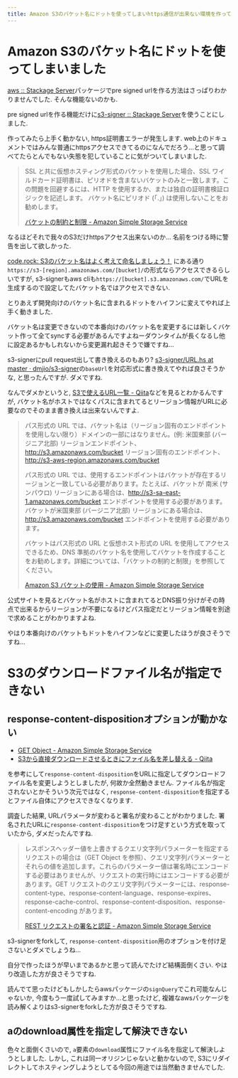 ```yaml
---
title: Amazon S3のバケット名にドットを使ってしまいhttps通信が出来ない環境を作ってしまった, S3のダウンロードファイル名を指定できるライブラリがなくて困っている
---
```


# Amazon S3のバケット名にドットを使ってしまいました

[aws :: Stackage Server](https://www.stackage.org/package/aws)パッケージでpre signed urlを作る方法はさっぱりわかりませんでした.
そんな機能ないのかも.

pre signed urlを作る機能だけに[s3-signer :: Stackage Server](https://www.stackage.org/package/s3-signer)を使うことにしました.

作ってみたら上手く動かない,
https証明書エラーが発生します.
web上のドキュメントではみんな普通にhttpsアクセスできてるのになんでだろう…と思って調べてたらとんでもない失態を犯していることに気がついてしまいました.

> SSL と共に仮想ホスティング形式のバケットを使用した場合、SSL ワイルドカード証明書は、ピリオドを含まないバケットのみと一致します。この問題を回避するには、HTTP を使用するか、または独自の証明書検証ロジックを記述します。 バケット名にピリオド (「.」) は使用しないことをお勧めします。
>
> [バケットの制約と制限 - Amazon Simple Storage Service](http://docs.aws.amazon.com/ja_jp/AmazonS3/latest/dev/BucketRestrictions.html)

なるほどそれで我々のS3だけhttpsアクセス出来ないのか…
名前をつける時に警告を出して欲しかった.

[code.rock: S3のバケット名はよく考えて命名しましょう！](http://blog.dateofrock.com/2012/02/s3.html)
にある通り`https://s3-[region].amazonaws.com/[bucket]/`の形式ならアクセスできるらしいですが,
s3-signerもaws cliも`https://[bucket].s3.amazonaws.com/`でURLを生成するので設定してたバケット名ではアクセスできない.

とりあえず開発向けのバケット名に含まれるドットをハイフンに変えてやれば上手く動きました.

バケット名は変更できないので本番向けのバケット名を変更するには新しくバケット作って全てsyncする必要があるんですよねーダウンタイムが長くなるし他に設定あるかもしれないから変更漏れ起きそうで嫌ですね…

s3-signerにpull request出して書き換えるのもあり?
[s3-signer/URL.hs at master · dmjio/s3-signer](https://github.com/dmjio/s3-signer/blob/master/src/Network/S3/URL.hs#L36)の`baseUrl`を対応形式に書き換えてやれば良さそうかな,
と思ったんですが.
ダメですね.

なんでダメかというと,
[S3で使えるURL一覧 - Qiita](http://qiita.com/koni/items/1d116726282b1c443a40)などを見るとわかるんですが,
バケット名がホストではなくパスに含まれてるとリージョン情報がURLに必要なのでそのまま書き換えは出来ないんですよ.

> パス形式の URL では、バケット名は（リージョン固有のエンドポイントを使用しない限り）ドメインの一部にはなりません。(例: 米国東部 (バージニア北部) リージョンエンドポイント、http://s3.amazonaws.com/bucket リージョン固有のエンドポイント、http://s3-aws-region.amazonaws.com/bucket
>
> パス形式の URL では、使用するエンドポイントはバケットが存在するリージョンと一致している必要があります。たとえば、バケットが 南米 (サンパウロ) リージョンにある場合は、http://s3-sa-east-1.amazonaws.com/bucket エンドポイントを使用する必要があります。バケットが米国東部 (バージニア北部) リージョンにある場合は、http://s3.amazonaws.com/bucket エンドポイントを使用する必要があります。
>
> バケットはパス形式の URL と仮想ホスト形式の URL を使用してアクセスできるため、DNS 準拠のバケット名を使用してバケットを作成することをお勧めします。詳細については、「バケットの制約と制限」を参照してください。
>
> [Amazon S3 バケットの使用 - Amazon Simple Storage Service](http://docs.aws.amazon.com/ja_jp/AmazonS3/latest/dev/UsingBucket.html)

公式サイトを見るとバケット名がホストに含まれてるとDNS振り分けがその時点で出来るからリージョンが不要になるけどパス指定だとリージョン情報を別途で求めることがわかりますよね.

やはり本番向けのバケットもドットをハイフンなどに変更したほうが良さそうですね…

# S3のダウンロードファイル名が指定できない

## response-content-dispositionオプションが動かない

* [GET Object - Amazon Simple Storage Service](http://docs.aws.amazon.com/AmazonS3/latest/API/RESTObjectGET.html)
* [S3から直接ダウンロードさせるときにファイル名を差し替える - Qiita](http://qiita.com/kitar/items/166896357f50f4fe0a95)

を参考にして`response-content-disposition`をURLに指定してダウンロードファイル名を変更しようとしましたが,
何故か全然動きません.
ファイル名が指定されないとかそういう次元ではなく,
`response-content-disposition`を指定するとファイル自体にアクセスできなくなります.

調査した結果,
URLパラメータが変わると署名が変わることがわかりました.
署名されたURLに`response-content-disposition`をつけ足すという方式を取っていたから,
ダメだったんですね.

>  レスポンスヘッダー値を上書きするクエリ文字列パラメーターを指定するリクエストの場合は（GET Object を参照）、クエリ文字列パラメーターとそれらの値を追加します。これらのパラメーター値は署名時にエンコードする必要はありませんが、リクエストの実行時にはエンコードする必要があります。GET リクエストのクエリ文字列パラメーターには、response-content-type、response-content-language、response-expires、response-cache-control、response-content-disposition、response-content-encoding があります。
>
> [REST リクエストの署名と認証 - Amazon Simple Storage Service](http://docs.aws.amazon.com/ja_jp/AmazonS3/latest/dev/RESTAuthentication.html)

s3-signerをforkして,
`response-content-disposition`用のオプションを付け足さないとダメでしょうね…

自分で作ったほうが早いまであるかと思って読んでたけど結構面倒くさい.
やはり改造した方が良さそうですね.

読んでて思ったけどもしかしたらawsパッケージの`signQuery`でこれ可能なんじゃないか,
今度もう一度試してみますか…と思ったけど,
複雑なawsパッケージを読み解くよりはs3-signerをforkした方が良さそうですね.

## aのdownload属性を指定して解決できない

色々と面倒くさいので,
`a`要素の`download`属性にファイル名を指定して解決しようとしました.
しかし,
これは同一オリジンじゃないと動かないので,
S3にリダイレクトしてホスティングしようとしてる今回の用途では当然動きませんでした.

